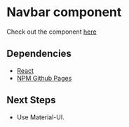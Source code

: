 # Navbar component

Check out the component [here](https://ioannis-sporidis.github.io/rc-navbar/)
## Dependencies

- [React](https://reactjs.org/)
- [NPM Github Pages](https://www.npmjs.com/package/gh-pages)

## Next Steps
- Use Material-UI.
